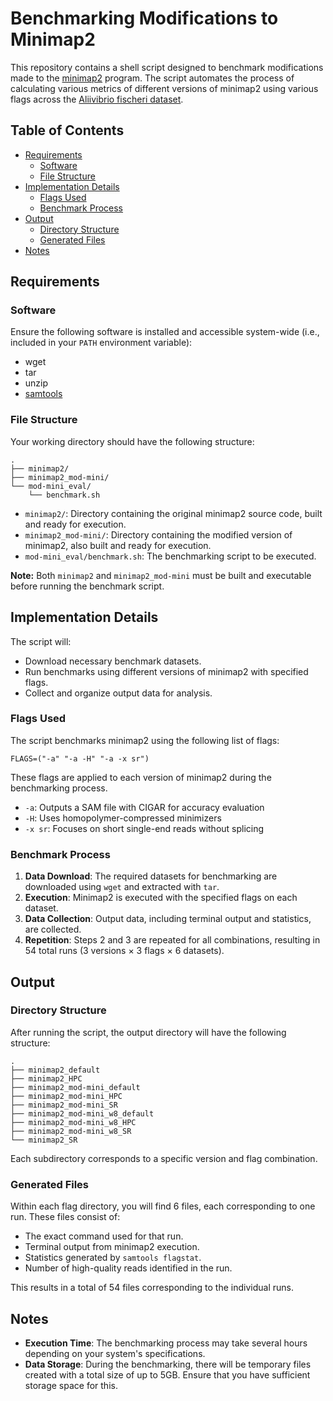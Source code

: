 # Benchmarking Modifications to Minimap2

This repository contains a shell script designed to benchmark modifications made to the [minimap2](https://github.com/lh3/minimap2) program. 
The script automates the process of calculating various metrics of different versions of minimap2 using various flags across the [Aliivibrio fischeri dataset](https://www.ncbi.nlm.nih.gov/bioproject/PRJNA12986/).

## Table of Contents

- [Requirements](#requirements)
  - [Software](#software)
  - [File Structure](#file-structure)
- [Implementation Details](#implementation-details)
  - [Flags Used](#flags-used)
  - [Benchmark Process](#benchmark-process)
- [Output](#output)
  - [Directory Structure](#directory-structure)
  - [Generated Files](#generated-files)
- [Notes](#notes)

## Requirements

### Software

Ensure the following software is installed and accessible system-wide (i.e., included in your `PATH` environment variable):

- wget
- tar
- unzip
- [samtools](http://www.htslib.org/)

### File Structure

Your working directory should have the following structure:

```
. 
├── minimap2/ 
├── minimap2_mod-mini/ 
└── mod-mini_eval/ 
    └── benchmark.sh
```
    
- `minimap2/`: Directory containing the original minimap2 source code, built and ready for execution.
- `minimap2_mod-mini/`: Directory containing the modified version of minimap2, also built and ready for execution.
- `mod-mini_eval/benchmark.sh`: The benchmarking script to be executed.

**Note:** Both `minimap2` and `minimap2_mod-mini` must be built and executable before running the benchmark script.

## Implementation Details

The script will:

- Download necessary benchmark datasets.
- Run benchmarks using different versions of minimap2 with specified flags.
- Collect and organize output data for analysis.

### Flags Used

The script benchmarks minimap2 using the following list of flags:

    FLAGS=("-a" "-a -H" "-a -x sr")

These flags are applied to each version of minimap2 during the benchmarking process.

- `-a`: Outputs a SAM file with CIGAR for accuracy evaluation
- `-H`: Uses homopolymer-compressed minimizers
- `-x sr`: Focuses on short single-end reads without splicing

### Benchmark Process

1. **Data Download**: The required datasets for benchmarking are downloaded using `wget` and extracted with `tar`.
2. **Execution**: Minimap2 is executed with the specified flags on each dataset.
3. **Data Collection**: Output data, including terminal output and statistics, are collected.
4. **Repetition**: Steps 2 and 3 are repeated for all combinations, resulting in 54 total runs (3 versions × 3 flags × 6 datasets).

## Output

### Directory Structure

After running the script, the output directory will have the following structure:

```
.
├── minimap2_default
├── minimap2_HPC
├── minimap2_mod-mini_default
├── minimap2_mod-mini_HPC
├── minimap2_mod-mini_SR
├── minimap2_mod-mini_w8_default
├── minimap2_mod-mini_w8_HPC
├── minimap2_mod-mini_w8_SR
└── minimap2_SR
```

Each subdirectory corresponds to a specific version and flag combination.

### Generated Files

Within each flag directory, you will find 6 files, each corresponding to one run. These files consist of:

- The exact command used for that run.
- Terminal output from minimap2 execution.
- Statistics generated by `samtools flagstat`.
- Number of high-quality reads identified in the run.

This results in a total of 54 files corresponding to the individual runs.

## Notes

- **Execution Time**: The benchmarking process may take several hours depending on your system's specifications.
- **Data Storage**: During the benchmarking, there will be temporary files created with a total size of up to 5GB. Ensure that you have sufficient storage space for this.
